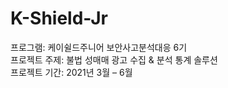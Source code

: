 # K-Shield-Jr
프로그램: 케이쉴드주니어 보안사고분석대응 6기 <br>
프로젝트 주제: 불법 성매매 광고 수집 & 분석 통계 솔루션 <br>
프로젝트 기간: 2021년 3월 – 6월 <br><br>

